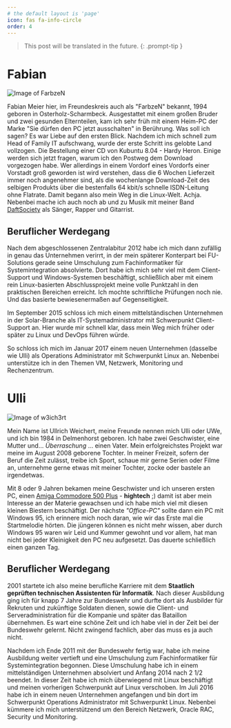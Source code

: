 ```yaml
---
# the default layout is 'page'
icon: fas fa-info-circle
order: 4
---
```


> This post will be translated in the future.
{: .prompt-tip }

# Fabian

![Image of FarbzeN](https://www.fu-solutions.de/wp-content/uploads/2020/06/fabian-meier.1024x1024-300x300.jpg)

Fabian Meier hier, im Freundeskreis auch als "FarbzeN" bekannt, 1994 geboren in Osterholz-Scharmbeck. Ausgestattet mit einem großen Bruder und zwei gesunden Elternteilen, kam ich sehr früh mit einem Heim-PC der Marke "Sie dürfen den PC jetzt ausschalten" in Berührung. Was soll ich sagen? Es war Liebe auf den ersten Blick. Nachdem ich mich schnell zum Head of Family IT aufschwang, wurde der erste Schritt ins gelobte Land vollzogen. Die Bestellung einer CD von Kubuntu 8.04 - Hardy Heron. Einige werden sich jetzt fragen, warum ich den Postweg dem Download vorgezogen habe. Wer allerdings in einem Vordorf eines Vordorfs einer Vorstadt groß geworden ist wird verstehen, dass die 6 Wochen Lieferzeit immer noch angenehmer sind, als die wochenlange Download-Zeit des selbigen Produkts über die bestenfalls 64 kbit/s schnelle ISDN-Leitung ohne Flatrate. Damit begann also mein Weg in die Linux-Welt. Achja. Nebenbei mache ich auch noch ab und zu Musik mit meiner Band [DaftSociety](https://www.youtube.com/user/OfficialDaftSociety "DaftSociety") als Sänger, Rapper und Gitarrist.

## Beruflicher Werdegang

Nach dem abgeschlossenen Zentralabitur 2012 habe ich mich dann zufällig in genau das Unternehmen verirrt, in der mein späterer Konterpart bei FU-Solutions gerade seine Umschulung zum Fachinformatiker für Systemintegration absolvierte. Dort habe ich mich sehr viel mit dem Client-Support und Windows-Systemen beschäftigt, schließlich aber mit einem rein Linux-basierten Abschlussprojekt meine volle Punktzahl in den praktischen Bereichen erreicht. Ich mochte schriftliche Prüfungen noch nie. Und das basierte bewiesenermaßen auf Gegenseitigkeit.

Im September 2015 schloss ich mich einem mittelständischen Unternehmen in der Solar-Branche als IT-Systemadministrator mit Schwerpunkt Client-Support an. Hier wurde mir schnell klar, dass mein Weg mich früher oder später zu Linux und DevOps führen würde.

So schloss ich mich im Januar 2017 einem neuen Unternehmen (dasselbe wie Ulli) als Operations Administrator mit Schwerpunkt Linux an. Nebenbei unterstütze ich in den Themen VM, Netzwerk, Monitoring und Rechenzentrum.

# Ulli

![Image of w3ich3rt](https://www.fu-solutions.de/wp-content/uploads/2017/07/Trail-Relay.png)

Mein Name ist Ullrich Weichert, meine Freunde nennen mich Ulli oder UWe, und ich bin 1984 in Delmenhorst geboren. Ich habe zwei Geschwister, eine Mutter und... <em>Überraschung</em> ... einen Vater. Mein erfolgreichstes Projekt war meine im August 2008 geborene Tochter. In meiner Freizeit, sofern der Beruf die Zeit zulässt, treibe ich Sport, schaue mir gerne Serien oder Filme an, unternehme gerne etwas mit meiner Tochter, zocke oder bastele an irgendetwas.

Mit 8 oder 9 Jahren bekamen meine Geschwister und ich unseren ersten PC, einen <a title="Link zu Wikipedia und dem Amiga 500 Plus Artikel" href="https://de.wikipedia.org/wiki/Amiga_500_Plus">Amiga Commodore 500 Plus</a> - <strong>hightech</strong> ;) damit ist aber mein Interesse an der Materie gewachsen und ich habe mich viel mit diesen kleinen Biestern beschäftigt. Der nächste <em>"Office-PC"</em> sollte dann ein PC mit Windows 95, ich erinnere mich noch daran, wie wir das Erste mal die Startmelodie hörten. Die jüngeren können es nicht mehr wissen, aber durch Windows 95 waren wir Leid und Kummer gewohnt und vor allem, hat man nicht bei jeder Kleinigkeit den PC neu aufgesetzt. Das dauerte schließlich einen ganzen Tag.

## Beruflicher Werdegang

2001 startete ich also meine berufliche Karriere mit dem <strong>Staatlich geprüften technischen Assistenten für Informatik</strong>. Nach dieser Ausbildung ging ich für knapp 7 Jahre zur Bundeswehr und durfte dort als Ausbilder für Rekruten und zukünftige Soldaten dienen, sowie die Client- und Serveradministration für die Kompanie und später das Bataillon übernehmen. Es wart eine schöne Zeit und ich habe viel in der Zeit bei der Bundeswehr gelernt. Nicht zwingend fachlich, aber das muss es ja auch nicht.

Nachdem ich Ende 2011 mit der Bundeswehr fertig war, habe ich meine Ausbildung weiter vertieft und eine Umschulung zum Fachinformatiker für Systemintegration begonnen. Diese Umschulung habe ich in einem mittelständigen Unternehmen absolviert und Anfang 2014 nach 2 1/2 beendet. In dieser Zeit habe ich mich überwiegend mit Linux beschäftigt und meinen vorherigen Schwerpunkt auf Linux verschoben. Im Juli 2016 habe ich in einem neuen Unternehmen angefangen und bin dort im Schwerpunkt Operations Administrator mit Schwerpunkt Linux. Nebenbei kümmere ich mich unterstützend um den Bereich Netzwerk, Oracle RAC, Security und Monitoring.
